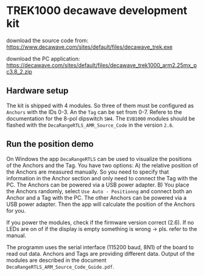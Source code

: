 # TREK1000 decawave development kit

download the source code from:
https://www.decawave.com/sites/default/files/decawave_trek.exe

download the PC application:
https://decawave.com/sites/default/files/decawave_trek1000_arm2.25mx_pc3.8_2.zip


## Hardware setup 

The kit is shipped with 4 modules. So three of them must be configured as `Anchors` with the IDs 0-3. An the `Tag` can be set from 0-7. Refere to the documentation for the 8-pol dipswitch `SW4`.  The `EVB1000` modules should be flashed with the `DecaRangeRTLS_AMR_Source_Code` in the version `2.6`. 

## Run the position demo

On Windows the app `DecaRangeRTLS` can be used to visualize the positions of the Anchors and the Tag. You have two options: A) the relative position of the Anchors are measured manually. So you need to specify that information in the Anchor section and only need to connect the Tag with the PC. The Anchors can be powered via a USB power adapter. B) You place the Anchors randomly, select `Use Auto - Positionng` and connect both an Anchor and a Tag with the PC. The other Anchors can be powered via a USB power adapter. Then the app will calculate the position of the Anchors for you. 

If you power the modules, check if the firmware version correct (2.6). If no LEDs are on of if the display is empty something is wrong -> pls. refer to the manual.

The programm uses the serial interface (115200 baud, 8N1) of the board to read out data. Anchors and Tags are providing different data. Output of the modules are described in the document `DecaRangeRTLS_ARM_Source_Code_Guide.pdf`.  
